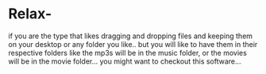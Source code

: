 Relax-
======

if you are the type that likes dragging and dropping files and keeping them on your desktop or any folder you like.. but you will like to have them in their respective folders like the mp3s will be in the music folder, or the movies will be in the movie folder... you might want to checkout this software...
